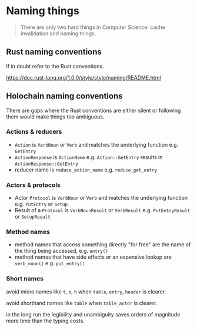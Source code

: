 # Naming things

> There are only two hard things in Computer Science: cache invalidation and naming things.

## Rust naming conventions

If in doubt refer to the Rust conventions.

https://doc.rust-lang.org/1.0.0/style/style/naming/README.html

## Holochain naming conventions

There are gaps where the Rust conventions are either silent or following them
would make things too ambiguous.

### Actions & reducers

- `Action` is `VerbNoun` or `Verb` and matches the underlying function e.g. `GetEntry`
- `ActionResponse` is `ActionName` e.g. `Action::GetEntry` results in `ActionResponse::GetEntry`
- reducer name is `reduce_action_name` e.g. `reduce_get_entry`

### Actors & protocols

- Actor `Protocol` is `VerbNoun` or `Verb` and matches the underlying function e.g. `PutEntry` or `Setup`
- Result of a `Protocol` is `VerbNounResult` or `VerbResult` e.g. `PutEntryResult` or `SetupResult`

### Method names

- method names that access something directly "for free" are the name of the thing being accessed, e.g. `entry()`
- method names that have side effects or an expensive lookup are `verb_noun()` e.g. `put_entry()`

### Short names

avoid micro names like `t`, `e`, `h` when `table`, `entry`, `header` is clearer.

avoid shorthand names like `table` when `table_actor` is clearer.

in the long run the legibility and unambiguity saves orders of magnitude more time than the typing costs.
